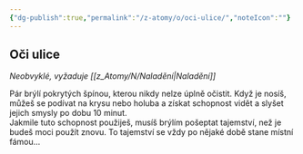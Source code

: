 ```yaml
---
{"dg-publish":true,"permalink":"/z-atomy/o/oci-ulice/","noteIcon":""}
---
```


## Oči ulice
*Neobvyklé, vyžaduje [[z_Atomy/N/Naladění\|Naladění]]*

Pár brýlí pokrytých špínou, kterou nikdy nelze úplně očistit. Když je nosíš, můžeš se podívat na krysu nebo holuba a získat schopnost vidět a slyšet jejich smysly po dobu 10 minut.  
Jakmile tuto schopnost použiješ, musíš brýlím pošeptat tajemství, než je budeš moci použít znovu. To tajemství se vždy po nějaké době stane místní fámou…